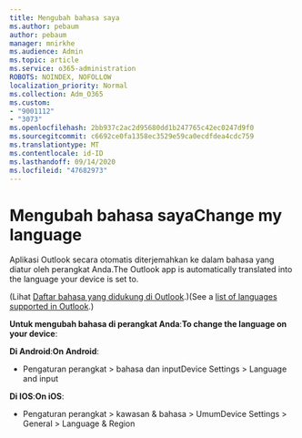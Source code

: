 ```yaml
---
title: Mengubah bahasa saya
ms.author: pebaum
author: pebaum
manager: mnirkhe
ms.audience: Admin
ms.topic: article
ms.service: o365-administration
ROBOTS: NOINDEX, NOFOLLOW
localization_priority: Normal
ms.collection: Adm_O365
ms.custom:
- "9001112"
- "3073"
ms.openlocfilehash: 2bb937c2ac2d95680dd1b247765c42ec0247d9f0
ms.sourcegitcommit: c6692ce0fa1358ec3529e59ca0ecdfdea4cdc759
ms.translationtype: MT
ms.contentlocale: id-ID
ms.lasthandoff: 09/14/2020
ms.locfileid: "47682973"
---
```

# <a name="change-my-language"></a><span data-ttu-id="cd8b8-102">Mengubah bahasa saya</span><span class="sxs-lookup"><span data-stu-id="cd8b8-102">Change my language</span></span>

<span data-ttu-id="cd8b8-103">Aplikasi Outlook secara otomatis diterjemahkan ke dalam bahasa yang diatur oleh perangkat Anda.</span><span class="sxs-lookup"><span data-stu-id="cd8b8-103">The Outlook app is automatically translated into the language your device is set to.</span></span> 

<span data-ttu-id="cd8b8-104">(Lihat [Daftar bahasa yang didukung di Outlook](https://acompli.helpshift.com/a/outlook/?s=general-questions&f=in-which-languages-is-your-app-translated).)</span><span class="sxs-lookup"><span data-stu-id="cd8b8-104">(See a [list of languages supported in Outlook](https://acompli.helpshift.com/a/outlook/?s=general-questions&f=in-which-languages-is-your-app-translated).)</span></span> 

<span data-ttu-id="cd8b8-105">**Untuk mengubah bahasa di perangkat Anda**:</span><span class="sxs-lookup"><span data-stu-id="cd8b8-105">**To change the language on your device**:</span></span> 

<span data-ttu-id="cd8b8-106">**Di Android**:</span><span class="sxs-lookup"><span data-stu-id="cd8b8-106">**On Android**:</span></span> 

- <span data-ttu-id="cd8b8-107">Pengaturan perangkat > bahasa dan input</span><span class="sxs-lookup"><span data-stu-id="cd8b8-107">Device Settings > Language and input</span></span> 

<span data-ttu-id="cd8b8-108">**Di IOS**:</span><span class="sxs-lookup"><span data-stu-id="cd8b8-108">**On iOS**:</span></span> 

- <span data-ttu-id="cd8b8-109">Pengaturan perangkat > kawasan & bahasa > Umum</span><span class="sxs-lookup"><span data-stu-id="cd8b8-109">Device Settings > General > Language & Region</span></span> 

